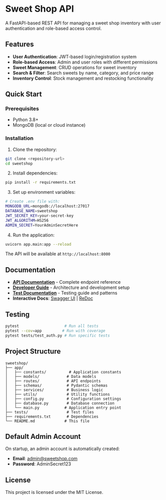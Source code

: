 # Sweet Shop API

A FastAPI-based REST API for managing a sweet shop inventory with user authentication and role-based access control.

## Features

- **User Authentication**: JWT-based login/registration system
- **Role-based Access**: Admin and user roles with different permissions
- **Sweet Management**: CRUD operations for sweet inventory
- **Search & Filter**: Search sweets by name, category, and price range
- **Inventory Control**: Stock management and restocking functionality

## Quick Start

### Prerequisites

- Python 3.8+
- MongoDB (local or cloud instance)

### Installation

1. Clone the repository:
```bash
git clone <repository-url>
cd sweetshop
```

2. Install dependencies:
```bash
pip install -r requirements.txt
```

3. Set up environment variables:
```bash
# Create .env file with:
MONGODB_URL=mongodb://localhost:27017
DATABASE_NAME=sweetshop
JWT_SECRET_KEY=your-secret-key
JWT_ALGORITHM=HS256
ADMIN_SECRET=YourAdminSecretHere
```

4. Run the application:
```bash
uvicorn app.main:app --reload
```

The API will be available at `http://localhost:8000`

## Documentation

- **[API Documentation](docs/API_DOCUMENTATION.md)** - Complete endpoint reference
- **[Developer Guide](docs/DEVELOPER_GUIDE.md)** - Architecture and development setup
- **[Test Documentation](docs/TEST_DOCUMENTATION.md)** - Testing guide and patterns
- **Interactive Docs**: [Swagger UI](http://localhost:8000/docs) | [ReDoc](http://localhost:8000/redoc)

## Testing

```bash
pytest                    # Run all tests
pytest --cov=app         # Run with coverage
pytest tests/test_auth.py # Run specific tests
```

## Project Structure

```
sweetshop/
├── app/
│   ├── constants/          # Application constants
│   ├── models/            # Data models
│   ├── routes/            # API endpoints
│   ├── schemas/           # Pydantic schemas
│   ├── services/          # Business logic
│   ├── utils/             # Utility functions
│   ├── config.py          # Configuration settings
│   ├── database.py        # Database connection
│   └── main.py           # Application entry point
├── tests/                 # Test files
├── requirements.txt       # Dependencies
└── README.md             # This file
```

## Default Admin Account

On startup, an admin account is automatically created:
- **Email**: admin@sweetshop.com
- **Password**: AdminSecret123

## License

This project is licensed under the MIT License.